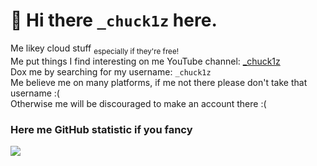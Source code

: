 # 👋 Hi there `_chuck1z` here.

Me likey cloud stuff <sub> especially if they're free!</sub> <br>
Me put things I find interesting on me YouTube channel: [_chuck1z](https://www.youtube.com/@_chuck1z) <br>
Dox me by searching for my username: `_chuck1z` <br>
Me believe me on many platforms, if me not there please don't take that username :( <br>
Otherwise me will be discouraged to make an account there :( <br>

### Here me GitHub statistic if you fancy
<img src="https://github-readme-stats.vercel.app/api/top-langs/?username=chuck1z&hide=html,css,jupyter%20notebook&theme=vue&layout=compact"/>
          
<!--
**chuck1z/chuck1z** is a ✨ _special_ ✨ repository because its `README.md` (this file) appears on your GitHub profile.

Here are some ideas to get you started:

- 🔭 I’m currently working on ...
- 🌱 I’m currently learning ...
- 👯 I’m looking to collaborate on ...
- 🤔 I’m looking for help with ...
- 💬 Ask me about ...
- 📫 How to reach me: ...
- 😄 Pronouns: ...
- ⚡ Fun fact: ...
-->
